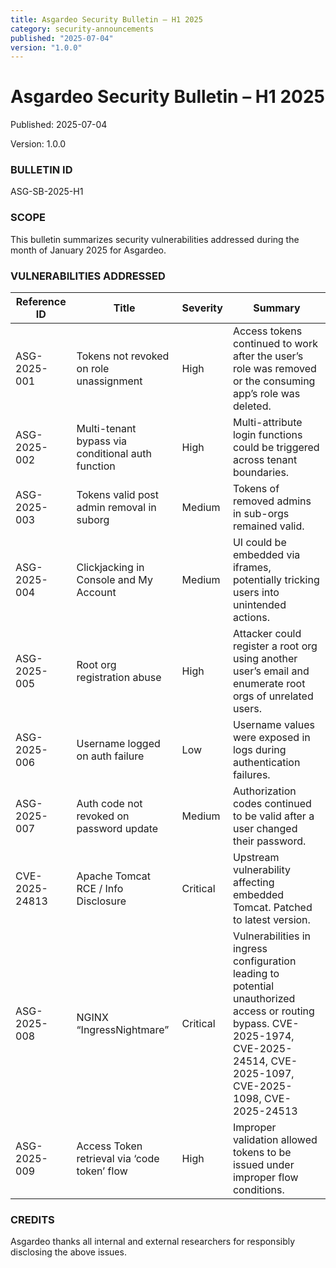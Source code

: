 ```yaml
---
title: Asgardeo Security Bulletin – H1 2025
category: security-announcements
published: "2025-07-04"
version: "1.0.0"
---
```


# Asgardeo Security Bulletin – H1 2025

<p class="doc-info">Published: 2025-07-04</p>
<p class="doc-info">Version: 1.0.0</p>

### BULLETIN ID  
ASG-SB-2025-H1

### SCOPE  
This bulletin summarizes security vulnerabilities addressed during the month of January 2025 for Asgardeo.

### VULNERABILITIES ADDRESSED

| Reference ID | Title | Severity | Summary |
|--------------|-------|----------|---------|
| ASG-2025-001 | Tokens not revoked on role unassignment | High | Access tokens continued to work after the user’s role was removed or the consuming app’s role was deleted. |
| ASG-2025-002 | Multi-tenant bypass via conditional auth function | High | Multi-attribute login functions could be triggered across tenant boundaries. |
| ASG-2025-003 | Tokens valid post admin removal in suborg | Medium | Tokens of removed admins in sub-orgs remained valid. |
| ASG-2025-004 | Clickjacking in Console and My Account | Medium | UI could be embedded via iframes, potentially tricking users into unintended actions. |
| ASG-2025-005 | Root org registration abuse | High | Attacker could register a root org using another user’s email and enumerate root orgs of unrelated users. |
| ASG-2025-006 | Username logged on auth failure | Low | Username values were exposed in logs during authentication failures. |
| ASG-2025-007 | Auth code not revoked on password update | Medium | Authorization codes continued to be valid after a user changed their password. |
| CVE-2025-24813 | Apache Tomcat RCE / Info Disclosure | Critical | Upstream vulnerability affecting embedded Tomcat. Patched to latest version. |
| ASG-2025-008 | NGINX “IngressNightmare” | Critical | Vulnerabilities in ingress configuration leading to potential unauthorized access or routing bypass. CVE-2025-1974, CVE-2025-24514, CVE-2025-1097, CVE-2025-1098, CVE-2025-24513 |
| ASG-2025-009 | Access Token retrieval via ‘code token’ flow | High | Improper validation allowed tokens to be issued under improper flow conditions. |

### CREDITS  
Asgardeo thanks all internal and external researchers for responsibly disclosing the above issues.
